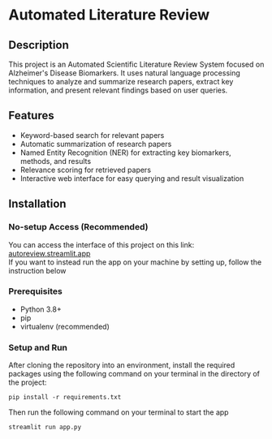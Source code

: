 # Automated Literature Review

## Description
This project is an Automated Scientific Literature Review System focused on Alzheimer's Disease Biomarkers. It uses natural language processing techniques to analyze and summarize research papers, extract key information, and present relevant findings based on user queries.

## Features
- Keyword-based search for relevant papers
- Automatic summarization of research papers
- Named Entity Recognition (NER) for extracting key biomarkers, methods, and results
- Relevance scoring for retrieved papers
- Interactive web interface for easy querying and result visualization

## Installation


### No-setup Access (Recommended)

You can access the interface of this project on this link: [autoreview.streamlit.app](autoreview.streamlit.app)  
If you want to instead run the app on your machine by  setting up, follow the instruction below

### Prerequisites
- Python 3.8+
- pip
- virtualenv (recommended)

### Setup and Run
After cloning the repository into an environment, install the required packages using the following command on your terminal in the directory of the project:
```
pip install -r requirements.txt
```

Then run the following command on your terminal to start the app
```
streamlit run app.py
```
